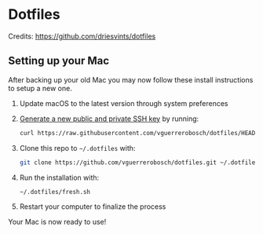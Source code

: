 # Dotfiles

Credits: https://github.com/driesvints/dotfiles

## Setting up your Mac

After backing up your old Mac you may now follow these install instructions to setup a new one.

1. Update macOS to the latest version through system preferences
2. [Generate a new public and private SSH key](https://docs.github.com/en/github/authenticating-to-github/generating-a-new-ssh-key-and-adding-it-to-the-ssh-agent) by running:

   ```zsh
   curl https://raw.githubusercontent.com/vguerrerobosch/dotfiles/HEAD/ssh.sh | sh -s "<your-email-address>"
   ```

3. Clone this repo to `~/.dotfiles` with:

    ```zsh
    git clone https://github.com/vguerrerobosch/dotfiles.git ~/.dotfiles
    ```

4. Run the installation with:

    ```zsh
    ~/.dotfiles/fresh.sh
    ```

5. Restart your computer to finalize the process

Your Mac is now ready to use!

